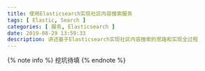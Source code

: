 ```yaml
---
title: 使用Elasticsearch实现社区内容搜索服务
tags: [ Elastic, Search ]
categories: [ 服务, Elasticsearch ]
date: 2019-08-29 13:59:33
description: 讲述基于Elasticsearch实现社区内容搜索的思路和实现全过程
---
```


{% note info %}
挖坑待填
{% endnote %}
